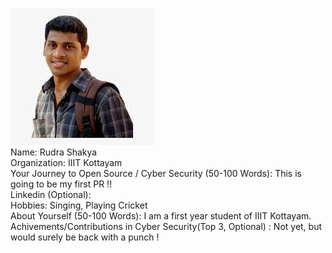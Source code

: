 ![Rudra Shakya](./images/rudra-shakya.jpg)<br>
Name: Rudra Shakya<br>
Organization: IIIT Kottayam<br>
Your Journey to Open Source / Cyber Security (50-100 Words): This is going to be my first PR !!<br>
Linkedin (Optional):<br>
Hobbies: Singing, Playing Cricket<br>
About Yourself (50-100 Words): I am a first year student of IIIT Kottayam.<br>
Achivements/Contributions in Cyber Security(Top 3, Optional) : Not yet, but would surely be back with a punch !